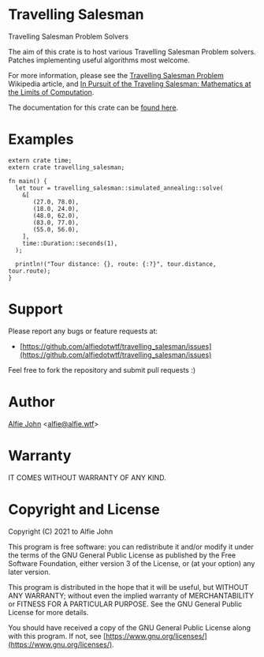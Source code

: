 # Travelling Salesman

Travelling Salesman Problem Solvers

The aim of this crate is to host various Travelling Salesman Problem solvers.
Patches implementing useful algorithms most welcome.

For more information, please see the [Travelling Salesman
Problem](https://en.wikipedia.org/wiki/Travelling_salesman_problem) Wikipedia
article, and [In Pursuit of the Traveling Salesman: Mathematics at the Limits
of Computation](https://www.amazon.com/Pursuit-Traveling-Salesman-Mathematics-Computation/dp/0691152705).

The documentation for this crate can be [found
here](https://docs.rs/travelling_salesman).

# Examples

    extern crate time;
    extern crate travelling_salesman;

    fn main() {
      let tour = travelling_salesman::simulated_annealing::solve(
        &[
           (27.0, 78.0),
           (18.0, 24.0),
           (48.0, 62.0),
           (83.0, 77.0),
           (55.0, 56.0),
        ],
        time::Duration::seconds(1),
      );

      println!("Tour distance: {}, route: {:?}", tour.distance, tour.route);
    }

# Support

Please report any bugs or feature requests at:

* [https://github.com/alfiedotwtf/travelling_salesman/issues](https://github.com/alfiedotwtf/travelling_salesman/issues)

Feel free to fork the repository and submit pull requests :)

# Author

[Alfie John](https://www.alfie.wtf) &lt;[alfie@alfie.wtf](mailto:alfie@alfie.wtf)&gt;

# Warranty

IT COMES WITHOUT WARRANTY OF ANY KIND.

# Copyright and License

Copyright (C) 2021 to Alfie John

This program is free software: you can redistribute it and/or modify it under
the terms of the GNU General Public License as published by the Free Software
Foundation, either version 3 of the License, or (at your option) any later
version.

This program is distributed in the hope that it will be useful, but WITHOUT ANY
WARRANTY; without even the implied warranty of MERCHANTABILITY or FITNESS FOR A
PARTICULAR PURPOSE. See the GNU General Public License for more details.

You should have received a copy of the GNU General Public License along with
this program. If not, see [https://www.gnu.org/licenses/](https://www.gnu.org/licenses/).
